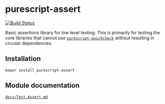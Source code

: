 # purescript-assert

[![Build Status](https://travis-ci.org/purescript/purescript-assert.svg?branch=master)](https://travis-ci.org/purescript/purescript-assert)

Basic assertions library for low level testing. This is primarily for testing the core libraries that cannot use [`purescript-quickcheck`](https://github.com/purescript/purescript-quickcheck) without resulting in circular dependencies.

## Installation

```
bower install purescript-assert
```

## Module documentation

[`docs/Test.Assert.md`](docs/Test.Assert.md)
